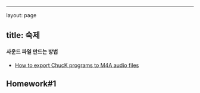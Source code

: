 ---

layout: page

title: 숙제
-----------

#### 사운드 파일 만드는 방법

-	[How to export ChucK programs to M4A audio files](https://drive.google.com/file/d/10iSfsImAsepDx5R_78rQ4kKglKhZgYk8/view?usp=sharing)

Homework#1
----------

